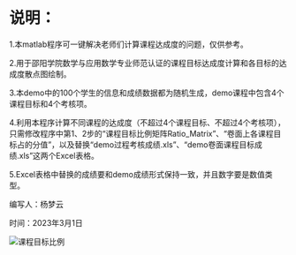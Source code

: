 
# 说明：
1.本matlab程序可一键解决老师们计算课程达成度的问题，仅供参考。

2.用于邵阳学院数学与应用数学专业师范认证的课程目标达成度计算和各目标的达成度散点图绘制。

3.本demo中的100个学生的信息和成绩数据都为随机生成，demo课程中包含4个课程目标和4个考核项。

4.利用本程序计算不同课程的达成度（不超过4个课程目标、不超过4个考核项），只需修改程序中第1、2步的“课程目标比例矩阵Ratio_Matrix”、“卷面上各课程目标占的分值”，以及替换“demo过程考核成绩.xls”、“demo卷面课程目标成绩.xls”这两个Excel表格。

5.Excel表格中替换的成绩要和demo成绩形式保持一致，并且数字要是数值类型。

编写人：杨梦云

时间：2023年3月1日

![课程目标比例](https://user-images.githubusercontent.com/45998351/222317346-d8e64da8-f111-4bb4-bed5-54b9f257106a.png)
